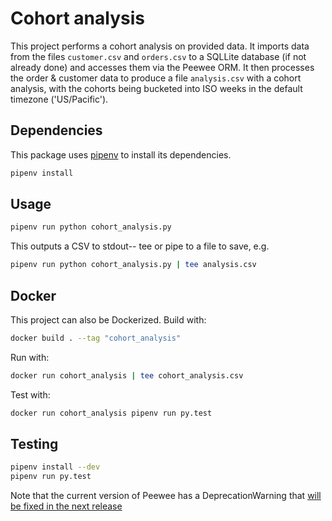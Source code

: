 # Cohort analysis

This project performs a cohort analysis on provided data.
It imports data from the files `customer.csv` and `orders.csv` to a SQLLite database (if
not already done) and accesses them via the Peewee ORM. It then processes the order & 
customer data to produce a file `analysis.csv` with a cohort analysis, with the cohorts
being bucketed into ISO weeks in the default timezone ('US/Pacific').

## Dependencies

This package uses [pipenv](https://github.com/pypa/pipenv) to install its dependencies.

```bash
pipenv install
```

## Usage

```bash
pipenv run python cohort_analysis.py
```
This outputs a CSV to stdout-- tee or pipe to a file to save, e.g. 
```bash
pipenv run python cohort_analysis.py | tee analysis.csv
```

## Docker

This project can also be Dockerized. Build with:
```bash
docker build . --tag "cohort_analysis"
```
Run with:
```bash
docker run cohort_analysis | tee cohort_analysis.csv
```
Test with:
```bash
docker run cohort_analysis pipenv run py.test
```

## Testing
```bash
pipenv install --dev
pipenv run py.test
```
Note that the current version of Peewee has a DeprecationWarning that [will be fixed in the next release
](https://github.com/coleifer/peewee/commit/49ca301f319a6a70d7acd1425b66fa5cbdf75d8e)
